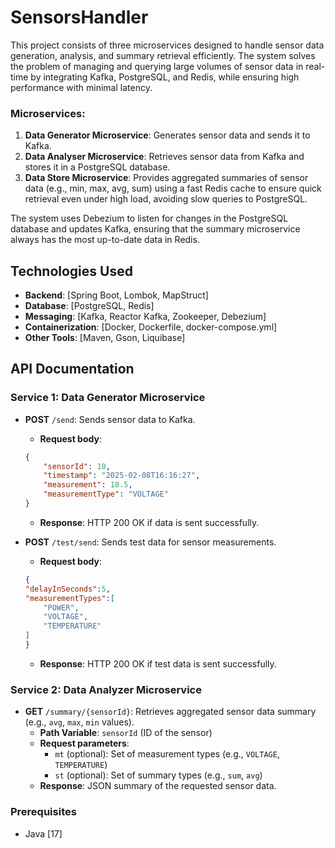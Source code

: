 # SensorsHandler

This project consists of three microservices designed to handle sensor data generation, analysis, and summary retrieval efficiently. 
The system solves the problem of managing and querying large volumes of sensor data in real-time by integrating Kafka, PostgreSQL, and Redis, 
while ensuring high performance with minimal latency.

### Microservices:
1. **Data Generator Microservice**: Generates sensor data and sends it to Kafka.
2. **Data Analyser Microservice**: Retrieves sensor data from Kafka and stores it in a PostgreSQL database.
3. **Data Store Microservice**: Provides aggregated summaries of sensor data (e.g., min, max, avg, sum) using a fast Redis cache to ensure quick retrieval even under high load, avoiding slow queries to PostgreSQL.

The system uses Debezium to listen for changes in the PostgreSQL database and updates Kafka, ensuring that the summary microservice always has the most up-to-date data in Redis.

## Technologies Used

- **Backend**: [Spring Boot, Lombok, MapStruct]
- **Database**: [PostgreSQL, Redis]
- **Messaging**: [Kafka, Reactor Kafka, Zookeeper, Debezium]
- **Containerization**: [Docker, Dockerfile, docker-compose.yml]
- **Other Tools**: [Maven, Gson, Liquibase]

## API Documentation

### Service 1: Data Generator Microservice

- **POST** `/send`: Sends sensor data to Kafka.
    - **Request body**: 
    ```json
    {
        "sensorId": 10,
        "timestamp": "2025-02-08T16:16:27",
        "measurement": 18.5,
        "measurementType": "VOLTAGE"
    }
    ```
    - **Response**: HTTP 200 OK if data is sent successfully.

- **POST** `/test/send`: Sends test data for sensor measurements.
    - **Request body**:
    ```json
    {
    "delayInSeconds":5,
    "measurementTypes":[
        "POWER",
        "VOLTAGE",
        "TEMPERATURE"
    ]
    }
    ```
    - **Response**: HTTP 200 OK if test data is sent successfully.

### Service 2: Data Analyzer Microservice

- **GET** `/summary/{sensorId}`: Retrieves aggregated sensor data summary (e.g., `avg`, `max`, `min` values).
    - **Path Variable**: `sensorId` (ID of the sensor)
    - **Request parameters**:
        - `mt` (optional): Set of measurement types (e.g., `VOLTAGE`, `TEMPERATURE`)
        - `st` (optional): Set of summary types (e.g., `sum`, `avg`)
    - **Response**: JSON summary of the requested sensor data.

### Prerequisites

- Java [17]
